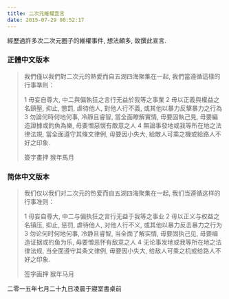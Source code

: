 ```yaml
---
title: 二次元維權宣言
date: 2015-07-29 00:52:17
---
```


經歷過許多次二次元圈子的維權事件, 想法頗多, 故撰此宣言.

### 正體中文版本

> 我們僅以我們對二次元的熱愛而自五湖四海聚集在一起, 我們當遵循這樣的行事準則：
>
> 1 毋妄自尊大, 中二與偏執狂之言行无益於我等之事業
> 2 毋以正義與權益之名鎮壓, 抑止, 懲罰, 虐待他人, 對他人行不義, 或其他以暴力反擊暴力之行為
> 3 勿論何時何地何事, 冷靜且睿智, 當全面瞭解實情, 毋要固執己見, 毋要編造證據或釣魚為樂, 毋要憎惡懷有敵意之人
> 4 無論事發地或我等所在地之法律法規, 當全面遵守其條文律例, 毋要因小失大, 給敵人可乘之機或給路人不好之印象.
>
> 簽字畫押
> 猴年馬月

### 简体中文版本

> 我们仅以我们对二次元的热爱而自五湖四海聚集在一起, 我们当遵循这样的行事准则：
>
> 1 毋妄自尊大, 中二与偏执狂之言行无益于我等之事业
> 2 毋以正义与权益之名镇压, 抑止, 惩罚, 虐待他人, 对他人行不义, 或其他以暴力反击暴力之行为
> 3 勿论何时何地何事, 冷静且睿智, 当全面了解实情, 毋要固执己见, 毋要编造证据或钓鱼为乐, 毋要憎恶怀有敌意之人
> 4 无论事发地或我等所在地之法律法规, 当全面遵守其条文律例, 毋要因小失大, 给敌人可乘之机或给路人不好之印象.
>
> 签字画押
> 猴年马月

二零一五年七月二十九日凌晨于寢室書桌前
